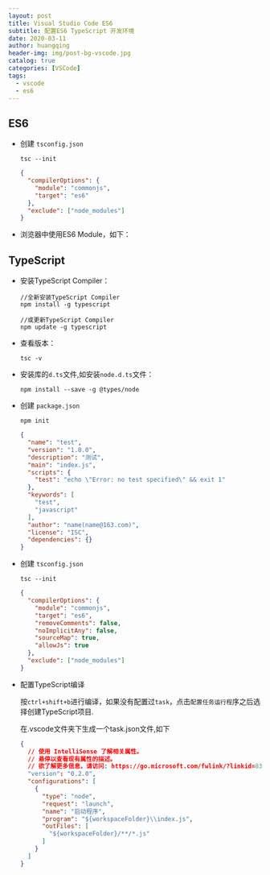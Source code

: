 ```yaml
---
layout: post
title: Visual Studio Code ES6
subtitle: 配置ES6 TypeScript 开发环境
date: 2020-03-11
author: huangqing
header-img: img/post-bg-vscode.jpg
catalog: true
categories: [VSCode]
tags:
  - vscode
  - es6
---
```


## ES6

+ 创建 `tsconfig.json`

  ```
  tsc --init
  ```

  ```json
  {
    "compilerOptions": {
      "module": "commonjs",
      "target": "es6"
    },
    "exclude": ["node_modules"]
  }
  ```



+ 浏览器中使用ES6 Module，如下：

  <script type="module"> 
      import {a} from '../static/module.js';
      console.log(a);
  </script>
  
  <!-- 或者 -->
  
  <script src="../static/import.js" type="module"></script>


## TypeScript

+ 安装TypeScript Compiler：

  ```
  //全新安装TypeScript Compiler
  npm install -g typescript

  //或更新TypeScript Compiler
  npm update -g typescript
  ```

+ 查看版本：

  ```
  tsc -v
  ```

+ 安装库的`d.ts`文件,如安装`node.d.ts`文件：

  ```
  npm install --save -g @types/node
  ```

+ 创建 `package.json`

  ```
  npm init
  ```

  ```json
  {
    "name": "test",
    "version": "1.0.0",
    "description": "测试",
    "main": "index.js",
    "scripts": {
      "test": "echo \"Error: no test specified\" && exit 1"
    },
    "keywords": [
      "test",
      "javascript"
    ],
    "author": "name(name@163.com)",
    "license": "ISC",
    "dependencies": {}
  }
  ```

+ 创建 `tsconfig.json`

  ```
  tsc --init
  ```

  ```json
  {
    "compilerOptions": {
      "module": "commonjs",
      "target": "es6",
      "removeComments": false,
      "noImplicitAny": false,
      "sourceMap": true,
      "allowJs": true
    },
    "exclude": ["node_modules"]
  }
  ```

+ 配置TypeScript编译

  按`ctrl+shift+b`进行编译，如果没有配置过`task`，点击`配置任务运行程`序之后选择创建TypeScript项目.

  在.vscode文件夹下生成一个task.json文件,如下

  ```json
  {
    // 使用 IntelliSense 了解相关属性。 
    // 悬停以查看现有属性的描述。
    // 欲了解更多信息，请访问: https://go.microsoft.com/fwlink/?linkid=830387
    "version": "0.2.0",
    "configurations": [
      {
        "type": "node",
        "request": "launch",
        "name": "启动程序",
        "program": "${workspaceFolder}\\index.js",
        "outFiles": [
          "${workspaceFolder}/**/*.js"
        ]
      }
    ]
  }
```

